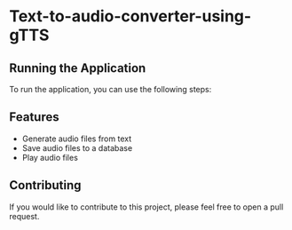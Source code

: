 # Text-to-audio-converter-using-gTTS

## Running the Application

To run the application, you can use the following steps:

## Features

* Generate audio files from text
* Save audio files to a database
* Play audio files

## Contributing

If you would like to contribute to this project, please feel free to open a pull request.
